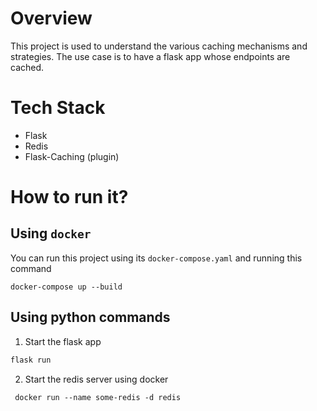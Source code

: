 # Overview

This project is used to understand the various caching mechanisms and strategies. The use case is to have a flask app whose endpoints are cached.

# Tech Stack
- Flask
- Redis
- Flask-Caching (plugin)

# How to run it?

## Using `docker` 
You can run this project using its `docker-compose.yaml` and running this command
```docker
docker-compose up --build
```

## Using python commands
1. Start the flask app
```bash
flask run
```
2. Start the redis server using docker
```
 docker run --name some-redis -d redis
```